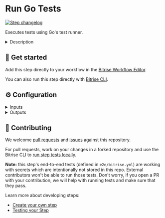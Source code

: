 # Run Go Tests

[![Step changelog](https://shields.io/github/v/release/bitrise-steplib/steps-go-test?include_prereleases&label=changelog&color=blueviolet)](https://github.com/bitrise-steplib/steps-go-test/releases)

Executes tests using Go's test runner.

<details>
<summary>Description</summary>

This step will run tests and generate [coverage profiles][profiles] for
specified packages.  In addition, the [data race detector][drr] is activated to
locate potential runtime issues.

[profiles]: https://go.dev/blog/cover
[drr]: https://go.dev/doc/articles/race_detector

#### Related steps

[Go list](https://github.com/bitrise-steplib/steps-go-list)

</details>

## 🧩 Get started

Add this step directly to your workflow in the [Bitrise Workflow Editor](https://devcenter.bitrise.io/steps-and-workflows/steps-and-workflows-index/).

You can also run this step directly with [Bitrise CLI](https://github.com/bitrise-io/bitrise).

## ⚙️ Configuration

<details>
<summary>Inputs</summary>

| Key | Description | Flags | Default |
| --- | --- | --- | --- |
| `package` | Newline-deliminated list of packages to test | required | `true` |
| `BITRISE_DEPLOY_DIR` | A path to a location to save the aggregated code coverage reports | required | `true` |
</details>

<details>
<summary>Outputs</summary>

| Environment Variable | Description |
| --- | --- |
| `GO_CODE_COVERAGE_REPORT_PATH` | Path to file containing code coverage results |

</details>

## 🙋 Contributing

We welcome [pull requests](https://github.com/bitrise-steplib/bitrise-step-restore-gradle-cache/pulls) and [issues](https://github.com/bitrise-steplib/bitrise-step-restore-gradle-cache/issues) against this repository.

For pull requests, work on your changes in a forked repository and use the Bitrise CLI to [run step tests locally](https://devcenter.bitrise.io/bitrise-cli/run-your-first-build/).

**Note:** this step's end-to-end tests (defined in `e2e/bitrise.yml`) are working with secrets which are intentionally not stored in this repo. External contributors won't be able to run those tests. Don't worry, if you open a PR with your contribution, we will help with running tests and make sure that they pass.


Learn more about developing steps:

- [Create your own step](https://devcenter.bitrise.io/contributors/create-your-own-step/)
- [Testing your Step](https://devcenter.bitrise.io/contributors/testing-and-versioning-your-steps/)